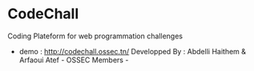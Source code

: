 # CodeChall
Coding Plateform for web programmation challenges
- demo : http://codechall.ossec.tn/
Developped By : Abdelli Haithem & Arfaoui Atef - OSSEC Members -
